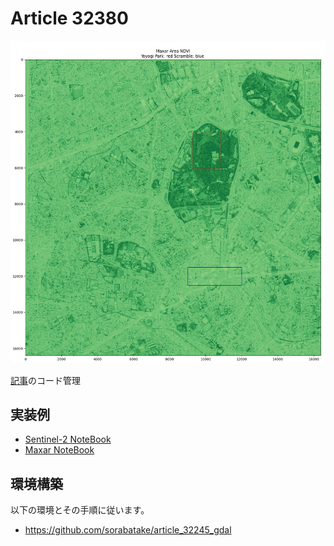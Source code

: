 # Article 32380

![img](src/output/maxar_area_ndvi.png)

[記事]()のコード管理

## 実装例
- [Sentinel-2  NoteBook](./src/analysis_ndvi_sentinel-2.ipynb)
- [Maxar  NoteBook](./src/analysis_ndvi_maxar_wv.ipynb)



## 環境構築

以下の環境とその手順に従います。
- https://github.com/sorabatake/article_32245_gdal

